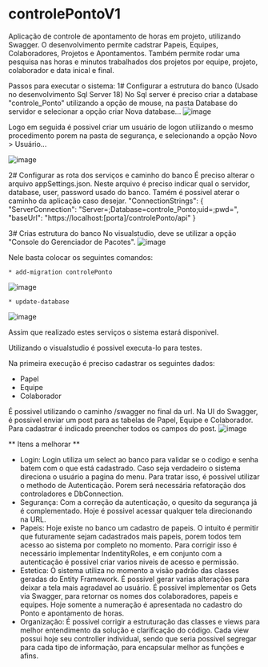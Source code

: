 # controlePontoV1
Aplicação de controle de apontamento de horas em projeto, utilizando Swagger.
O desenvolvimento permite cadstrar Papeis, Equipes, Colaboradores, Projetos e Apontamentos. Também permite rodar uma pesquisa nas horas e minutos trabalhados dos projetos por equipe, projeto, colaborador e data inical e final. 

Passos para executar o sistema:
1# Configurar a estrutura do banco (Usado no desenvolvimento Sql Server 18)
  No Sql server é preciso criar a database "controle_Ponto" utilizando a opção de mouse, na pasta Database do servidor e selecionar a opção criar Nova database...
![image](https://user-images.githubusercontent.com/31293561/127750567-71ca827a-8010-4b21-b375-3a96c8bacf66.png)
  
  Logo em seguida é possivel criar um usuário de logon utilizando o mesmo procedimento porem na pasta de segurança, e selecionando a opção Novo > Usuário...
  
![image](https://user-images.githubusercontent.com/31293561/127750563-ed6ba8d5-e271-4925-9734-25c6d7826175.png)

2# Configurar as rota dos serviços e caminho do banco
  É preciso alterar o arquivo appSettings.json. Neste arquivo é preciso indicar qual o servidor, database, user, password usado do banco.
  Tamém é possivel aterar o caminho da aplicação caso desejar. 
    "ConnectionStrings": {
        "ServerConnection": "Server=<Servidor>;Database=controle_Ponto;uid=<user>;pwd=<pwd>",
        "baseUrl": "https://localhost:[porta]/controlePonto/api"
    }
  
3# Crias estrutura do banco
  No visualstudio, deve se utilizar a opção "Console do Gerenciador de Pacotes". 
  ![image](https://user-images.githubusercontent.com/31293561/127750613-4e99b70a-0ae7-4bdd-82db-68262c6b07b1.png)
  
  Nele basta colocar os seguintes comandos:
  
    * add-migration controlePonto  
![image](https://user-images.githubusercontent.com/31293561/127750647-42aa790e-abb8-4dce-868e-3735d0979976.png)
  
    * update-database 
![image](https://user-images.githubusercontent.com/31293561/127750654-af5882f4-8d29-4d4c-b387-d4b676b43e1c.png)

Assim que realizado estes serviços o sistema estará disponivel.
  
Utilizando o visualstudio é possivel executa-lo para testes.
  
Na primeira execução é preciso cadastrar os seguintes dados:
  * Papel
  * Equipe
  * Colaborador
  
É possivel utilizando o caminho /swagger no final da url.
Na UI do Swagger, é possivel enviar um post para as tabelas de Papel, Equipe e Colaborador. Para cadastrar é indicado preencher todos os campos do post.
![image](https://user-images.githubusercontent.com/31293561/127750776-7a2d3e0d-fcb1-4f95-b82e-497cd43b1c75.png)

** Itens a melhorar ** 
  - Login: Login utiliza um select ao banco para validar se o codigo e senha batem com o que está cadastrado. Caso seja verdadeiro o sistema direciona o usuário a pagina do menu. Para tratar isso, é possivel utilizar o methodo de Autenticação. Porem será necessária refatoração dos controladores e DbConnection.
  - Segurança: Com a correção da autenticação, o quesito da segurança já é complementado. Hoje é possivel acessar qualquer tela direcionando na URL. 
  - Papeis: Hoje existe no banco um cadastro de papeis. O intuito é permitir que futuramente sejam cadastrados mais papeis, porem todos tem acesso ao sistema por completo no momento. Para corrigir isso é necessário implementar IndentityRoles, e em conjunto com a autenticação é possivel criar varios niveis de acesso e permissão.
  - Estetica: O sistema utiliza no momento a visão padrão das classes geradas do Entity Framework. É possivel gerar varias alterações para deixar a tela mais agradavel ao usuário. É possivel implementar os Gets via Swagger, para retornar os nomes dos colaboradores, papeis e equipes. Hoje somente a numeração é apresentada no cadastro do Ponto e apontamento de horas.
  - Organização: É possivel corrigir a estruturação das classes e views para melhor entendimento da solução e clarificação do código. Cada view possui hoje seu controller individual, sendo que seria possivel segregar para cada tipo de informação, para encapsular melhor as funções e afins.
